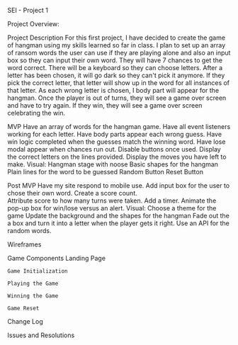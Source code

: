 SEI - Project 1

Project Overview:

Project Description
    For this first project, I have decided to create the game of hangman using my skills learned so far in class.  I plan to set up an array of ransom words the user can use if they are playing alone and also an input box so they can input their own word.  They will have 7 chances to get the word correct.  There will be a keyboard so they can choose letters.  After a letter has been chosen, it will go dark so they can't pick it anymore.  If they pick the correct letter, that letter will show up in the word for all instances of that letter.  As each wrong letter is chosen, I body part will appear for the hangman.  Once the player is out of turns, they will see a game over screen and have to try again.  If they win, they will see a game over screen celebrating the win.

MVP
    Have an array of words for the hangman game.
    Have all event listeners working for each letter.
    Have body parts appear each wrong guess.
    Have win logic completed when the guesses match the winning word.
    Have lose modal appear when chances run out.
    Disable buttons once used.
    Display the correct letters on the lines provided.
    Display the moves you have left to make.
    Visual:
        Hangman stage with noose
        Basic shapes for the hangman
        Plain lines for the word to be guessed
        Random Button
        Reset Button

Post MVP
    Have my site respond to mobile use.
    Add input box for the user to chose their own word.
    Create a score count.  
        Attribute score to how many turns were taken.
    Add a timer.
    Animate the pop-up box for win/lose versus an alert.
    Visual:
        Choose a theme for the game
        Update the background and the shapes for the hangman
        Fade out the a box and turn it into a letter when the player gets it right.
        Use an API for the random words.

Wireframes

Game Components
    Landing Page

    Game Initialization

    Playing the Game

    Winning the Game

    Game Reset

Change Log

Issues and Resolutions






